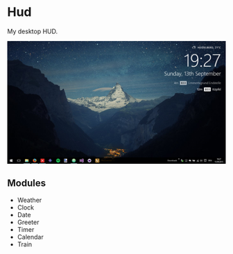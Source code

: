 # Hud

My desktop HUD.

![Screenshot](screenshot.png)

## Modules

- Weather
- Clock
- Date
- Greeter
- Timer
- Calendar
- Train
